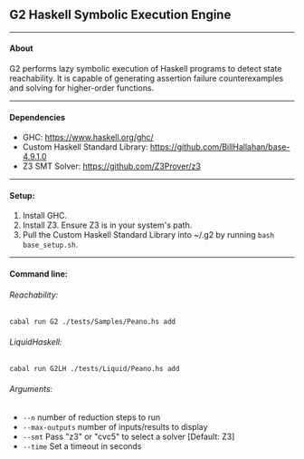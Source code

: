 ## G2 Haskell Symbolic Execution Engine
---
#### About
G2 performs lazy symbolic execution of Haskell programs to detect state reachability.
It is capable of generating assertion failure counterexamples and solving for higher-order functions.

---

#### Dependencies
* GHC: https://www.haskell.org/ghc/
* Custom Haskell Standard Library: https://github.com/BillHallahan/base-4.9.1.0
* Z3 SMT Solver: https://github.com/Z3Prover/z3

---
#### Setup:
1) Install GHC.
2) Install Z3.  Ensure Z3 is in your system's path.
3) Pull the Custom Haskell Standard Library into ~/.g2 by running `bash base_setup.sh`.

---
#### Command line:

###### Reachability:

`cabal run G2 ./tests/Samples/Peano.hs add`

###### LiquidHaskell:

`cabal run G2LH ./tests/Liquid/Peano.hs add`

###### Arguments:

* `--n` number of reduction steps to run
* `--max-outputs` number of inputs/results to display
* `--smt` Pass "z3" or "cvc5" to select a solver [Default: Z3]
* `--time` Set a timeout in seconds
